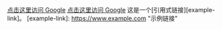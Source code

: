 [点击这里访问 Google](https://www.google.com)
<a href="https://www.google.com">点击这里访问 Google</a>
这是一个[引用式链接][example-link]。
[example-link]: https://www.example.com "示例链接"

